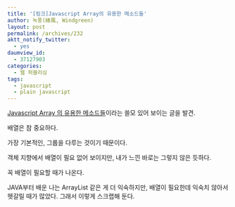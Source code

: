 ```yaml
---
title: '[링크]Javascript Array의 유용한 메소드들'
author: 녹풍(綠風, Windgreen)
layout: post
permalink: /archives/232
aktt_notify_twitter:
  - yes
daumview_id:
  - 37127903
categories:
  - 웹 퍼블리싱
tags:
  - javascript
  - plain javascript
---
```

[Javascript Array 의 유용한 메소드들][1]이라는 쓸모 있어 보이는 글을 발견.

배열은 참 중요하다.

가장 기본적인, 그룹을 다루는 것이기 때문이다.

객체 지향에서 배열이 필요 없어 보이지만, 내가 느낀 바로는 그렇지 않은 듯하다.

꼭 배열이 필요할 때가 나온다.

JAVA부터 배운 나는 ArrayList 같은 게 더 익숙하지만, 배열이 필요한데 익숙치 않아서 헷갈릴 때가 많았다. 그래서 이렇게 스크랩해 둔다.

 [1]: http://jhjang.egloos.com/2369285 "Javascript Array 의 유용한 메소드들"